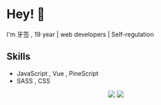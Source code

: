 
# Hey! 👋

I'm 牙签 , 19 year | web developers | Self-regulation

## Skills

-  JavaScript , Vue , PineScript
-  SASS , CSS
<center>
<img src="https://github-readme-stats.vercel.app/api?username=phrynus&show_icons=true&hide=issues,contribs&hide_border=true"/>
<img src="https://github-readme-stats.vercel.app/api/top-langs/?username=phrynus&layout=compact&hide=HTML&hide_border=true"/>
</center>

